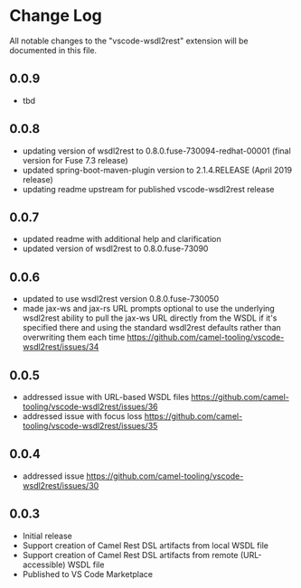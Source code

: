 # Change Log

All notable changes to the "vscode-wsdl2rest" extension will be documented in this file.

## 0.0.9

- tbd

## 0.0.8

- updating version of wsdl2rest to 0.8.0.fuse-730094-redhat-00001 (final version for Fuse 7.3 release)
- updated spring-boot-maven-plugin version to 2.1.4.RELEASE (April 2019 release)
- updating readme upstream for published vscode-wsdl2rest release

## 0.0.7

- updated readme with additional help and clarification
- updated version of wsdl2rest to 0.8.0.fuse-73090

## 0.0.6

- updated to use wsdl2rest version 0.8.0.fuse-730050
- made jax-ws and jax-rs URL prompts optional to use the underlying wsdl2rest ability to pull the jax-ws URL directly from the WSDL if it's specified there and using the standard wsdl2rest defaults rather than overwriting them each time https://github.com/camel-tooling/vscode-wsdl2rest/issues/34

## 0.0.5

- addressed issue with URL-based WSDL files https://github.com/camel-tooling/vscode-wsdl2rest/issues/36 
- addressed issue with focus loss https://github.com/camel-tooling/vscode-wsdl2rest/issues/35

## 0.0.4

- addressed issue https://github.com/camel-tooling/vscode-wsdl2rest/issues/30 

## 0.0.3

- Initial release
- Support creation of Camel Rest DSL artifacts from local WSDL file
- Support creation of Camel Rest DSL artifacts from remote (URL-accessible) WSDL file
- Published to VS Code Marketplace
